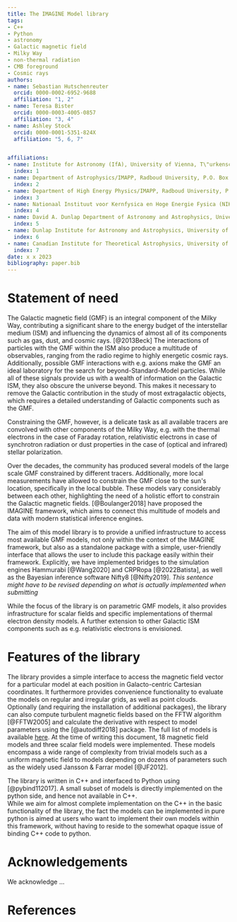 ```yaml
---
title: The IMAGINE Model library
tags:
- C++
- Python
- astronomy
- Galactic magnetic field
- Milky Way
- non-thermal radiation 
- CMB foreground
- Cosmic rays
authors:
- name: Sebastian Hutschenreuter
  orcid: 0000-0002-6952-9688
  affiliation: "1, 2"
- name: Teresa Bister
  orcid: 0000-0003-4005-0857
  affiliation: "3, 4"
- name: Ashley Stock 
  orcid: 0000-0001-5351-824X
  affiliation: "5, 6, 7"


affiliations:
- name: Institute for Astronomy (IfA), University of Vienna, T\"urkenschanzstrasse 17, A-1180 Vienna
  index: 1
- name: Department of Astrophysics/IMAPP, Radboud University, P.O. Box 9010,6500 GL Nijmegen, The Netherlands
  index: 2
- name: Department of High Energy Physics/IMAPP, Radboud University, P.O. Box 9010,6500 GL Nijmegen, The Netherlands
  index: 3
- name: Nationaal Instituut voor Kernfysica en Hoge Energie Fysica (NIKHEF), SciencePark, Amsterdam, The Netherlands
  index: 4
- name: David A. Dunlap Department of Astronomy and Astrophysics, University of Toronto, 50 St. George Street, Toronto, ON M5S 3H4, Canada  
  index: 5
- name: Dunlap Institute for Astronomy and Astrophysics, University of Toronto, 50 St. George Street, Toronto, ON M5S 3H4, Canada
  index: 6
- name: Canadian Institute for Theoretical Astrophysics, University of Toronto, 60 St. George Street, Toronto, ON M5S 3H8, Canada
  index: 7
date: x x 2023
bibliography: paper.bib
---
```


# Statement of need

The Galactic magnetic field (GMF) is an integral component of the Milky Way, contributing a significant share to the energy budget of the interstellar medium (ISM) and influencing the dynamics of almost all of its components such as gas, dust, and cosmic rays. [@2013Beck]
The interactions of particles with the GMF within the ISM also produce a multitude of observables, ranging from the radio regime to highly energetic cosmic rays. 
Additionally, possible GMF interactions with e.g. axions make the GMF an ideal laboratory for the search for beyond-Standard-Model particles.
While all of these signals provide us with a wealth of information on the Galactic ISM, they also obscure the universe beyond. This makes it necessary to remove the Galactic contribution in the study of most extragalactic objects, which requires a detailed understanding of Galactic components such as the GMF.

Constraining the GMF, however, is a delicate task as all available tracers are convolved with other components of the Milky Way, e.g. with the thermal electrons in the case of Faraday rotation, relativistic electrons in case of synchrotron radiation or dust properties in the case of (optical and infrared) stellar polarization.

Over the decades, the community has produced several models of the large scale GMF constrained by different tracers. 
Additionally, more local measurements have allowed to constrain the GMF close to the sun's location, specifically in the local bubble. 
These models vary considerably between each other, highlighting the need of a holistic effort to constrain the Galactic magnetic fields. 
[@Boulanger2018] have proposed the IMAGINE framework, which aims to connect this multitude of models and data with modern statistical inference engines.

The aim of this model library is to provide a unified infrastructure to access most available GMF models, not only within the context of the IMAGINE framework, but also as a standalone package with a simple, user-friendly interface that allows the user to include this package easily within their framework. 
Explicitly, we have implemented bridges to the simulation engines Hammurabi [@Wang2020] and CRPRopa [@2022Batista], as well as the Bayesian inference software Nifty8 [@Nifty2019].  *This sentence might have to be revised depending on what is actually implemented when submitting*

While the focus of the library is on parametric GMF models, it also provides infrastructure for scalar fields and specific implementations of thermal electron density models. 
A further extension to other Galactic ISM components such as e.g. relativistic electrons is envisioned.


# Features of the library

The library provides a simple interface to access the magnetic field vector for a particular model at each position in Galacto-centric Cartesian coordinates. 
It furthermore provides convenience functionality to evaluate the models on regular and irregular grids, as well as point clouds.  
Optionally (and requiring the installation of additional packages), the library can also compute turbulent magnetic fields based on the FFTW algorithm [@FFTW2005] and calculate the derivative with respect to model parameters using the [@autodiff2018] package.
The full list of models is available [here](https://github.com/IMAGINE-Consortium/imagine-models#list-of-models). 
At the time of writing this document, 18 magnetic field models and three scalar field models were implemented. 
These models encompass a wide range of complexity from trivial models such as a uniform magnetic field to models depending on dozens of parameters such as the widely used Jansson & Farrar model [@JF2012].  

The library is written in C++ and interfaced to Python using [@pybind112017]. 
A small subset of models is directly implemented on the python side, and hence not available in C++.  
While we aim for almost complete implementation on the C++ in the basic functionality of the library, the fact the models can be implemented in pure python is aimed at users who want to implement their own models within this framework, without having to reside to the somewhat opaque issue of binding C++ code to python.


# Acknowledgements

We acknowledge ... 

# References